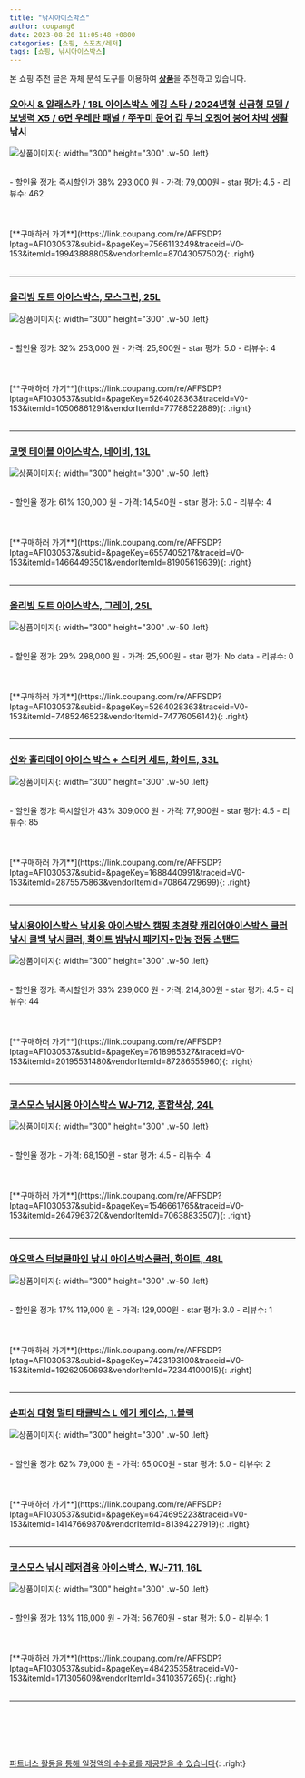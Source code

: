 ```yaml
---
title: "낚시아이스박스"
author: coupang6
date: 2023-08-20 11:05:48 +0800
categories: [쇼핑, 스포츠/레저]
tags: [쇼핑, 낚시아이스박스]
---
```


본 쇼핑 추천 글은 자체 분석 도구를 이용하여 [**상품**](https://link.coupang.com/a/bao1ui)을 추천하고 있습니다.

### [오아시 & 알래스카 / 18L 아이스박스 에깅 스타 / 2024년형 신금형 모델 / 보냉력 X5 / 6면 우레탄 패널 / 쭈꾸미 문어 갑 무늬 오징어 붕어 차박 생활 낚시](https://link.coupang.com/re/AFFSDP?lptag=AF1030537&subid=&pageKey=7566113249&traceid=V0-153&itemId=19943888805&vendorItemId=87043057502)

![상품이미지](https://thumbnail9.coupangcdn.com/thumbnails/remote/230x230ex/image/vendor_inventory/09a2/48f08e0f926c341564c04014cf1869bd5b7fb1ac904f7d1d2ea5b030e769.jpg){: width="300" height="300" .w-50 .left}


<br>
- 할인율 정가: 즉시할인가 38%  293,000   원
- 가격: 79,000원
- star 평가: 4.5
- 리뷰수: 462
<br>
<br>
<br>
<br>
[**구매하러 가기**](https://link.coupang.com/re/AFFSDP?lptag=AF1030537&subid=&pageKey=7566113249&traceid=V0-153&itemId=19943888805&vendorItemId=87043057502){: .right}
<br>
<br>

---

### [올리빙 도트 아이스박스, 모스그린, 25L](https://link.coupang.com/re/AFFSDP?lptag=AF1030537&subid=&pageKey=5264028363&traceid=V0-153&itemId=10506861291&vendorItemId=77788522889)

![상품이미지](https://thumbnail9.coupangcdn.com/thumbnails/remote/230x230ex/image/retail/images/1149107850173514-055ed93f-f2b3-457f-abfb-20a20498fc46.jpg){: width="300" height="300" .w-50 .left}


<br>
- 할인율 정가: 32%  253,000   원
- 가격: 25,900원
- star 평가: 5.0
- 리뷰수: 4
<br>
<br>
<br>
<br>
[**구매하러 가기**](https://link.coupang.com/re/AFFSDP?lptag=AF1030537&subid=&pageKey=5264028363&traceid=V0-153&itemId=10506861291&vendorItemId=77788522889){: .right}
<br>
<br>

---

### [코멧 테이블 아이스박스, 네이비, 13L](https://link.coupang.com/re/AFFSDP?lptag=AF1030537&subid=&pageKey=6557405217&traceid=V0-153&itemId=14664493501&vendorItemId=81905619639)

![상품이미지](https://thumbnail6.coupangcdn.com/thumbnails/remote/230x230ex/image/retail/images/8230524398812609-a7bf519a-7d9a-4669-a433-6f6e53c1a4e6.jpg){: width="300" height="300" .w-50 .left}


<br>
- 할인율 정가: 61%  130,000   원
- 가격: 14,540원
- star 평가: 5.0
- 리뷰수: 4
<br>
<br>
<br>
<br>
[**구매하러 가기**](https://link.coupang.com/re/AFFSDP?lptag=AF1030537&subid=&pageKey=6557405217&traceid=V0-153&itemId=14664493501&vendorItemId=81905619639){: .right}
<br>
<br>

---

### [올리빙 도트 아이스박스, 그레이, 25L](https://link.coupang.com/re/AFFSDP?lptag=AF1030537&subid=&pageKey=5264028363&traceid=V0-153&itemId=7485246523&vendorItemId=74776056142)

![상품이미지](https://thumbnail6.coupangcdn.com/thumbnails/remote/230x230ex/image/retail/images/3654645252093534-b4fb73f6-5e73-42a8-9e5a-f13d6da70fc2.jpg){: width="300" height="300" .w-50 .left}


<br>
- 할인율 정가: 29%  298,000   원
- 가격: 25,900원
- star 평가: No data
- 리뷰수: 0
<br>
<br>
<br>
<br>
[**구매하러 가기**](https://link.coupang.com/re/AFFSDP?lptag=AF1030537&subid=&pageKey=5264028363&traceid=V0-153&itemId=7485246523&vendorItemId=74776056142){: .right}
<br>
<br>

---

### [신와 홀리데이 아이스 박스 + 스티커 세트, 화이트, 33L](https://link.coupang.com/re/AFFSDP?lptag=AF1030537&subid=&pageKey=1688440991&traceid=V0-153&itemId=2875575863&vendorItemId=70864729699)

![상품이미지](https://thumbnail8.coupangcdn.com/thumbnails/remote/230x230ex/image/retail/images/6599319217455613-df0c1d6e-77d4-4528-9e25-9ea4a78adb66.jpg){: width="300" height="300" .w-50 .left}


<br>
- 할인율 정가: 즉시할인가 43%  309,000   원
- 가격: 77,900원
- star 평가: 4.5
- 리뷰수: 85
<br>
<br>
<br>
<br>
[**구매하러 가기**](https://link.coupang.com/re/AFFSDP?lptag=AF1030537&subid=&pageKey=1688440991&traceid=V0-153&itemId=2875575863&vendorItemId=70864729699){: .right}
<br>
<br>

---

### [낚시용아이스박스 낚시용 아이스박스 캠핑 초경량 캐리어아이스박스 쿨러 낚시 쿨백 낚시쿨러, 화이트 밤낚시 패키지+만능 전등 스탠드](https://link.coupang.com/re/AFFSDP?lptag=AF1030537&subid=&pageKey=7618985327&traceid=V0-153&itemId=20195531480&vendorItemId=87286555960)

![상품이미지](https://thumbnail7.coupangcdn.com/thumbnails/remote/230x230ex/image/vendor_inventory/59b4/c06bc9e42257f64558d77bfbcc4ec03f1974607e27743f5ad241f35a6754.jpg){: width="300" height="300" .w-50 .left}


<br>
- 할인율 정가: 즉시할인가 33%  239,000   원
- 가격: 214,800원
- star 평가: 4.5
- 리뷰수: 44
<br>
<br>
<br>
<br>
[**구매하러 가기**](https://link.coupang.com/re/AFFSDP?lptag=AF1030537&subid=&pageKey=7618985327&traceid=V0-153&itemId=20195531480&vendorItemId=87286555960){: .right}
<br>
<br>

---

### [코스모스 낚시용 아이스박스 WJ-712, 혼합색상, 24L](https://link.coupang.com/re/AFFSDP?lptag=AF1030537&subid=&pageKey=1546661765&traceid=V0-153&itemId=2647963720&vendorItemId=70638833507)

![상품이미지](https://thumbnail7.coupangcdn.com/thumbnails/remote/230x230ex/image/retail/images/4330858348569667-49c44234-de9e-4c3d-b4ec-cdcd0a8d08e8.jpg){: width="300" height="300" .w-50 .left}


<br>
- 할인율 정가: 
- 가격: 68,150원
- star 평가: 4.5
- 리뷰수: 4
<br>
<br>
<br>
<br>
[**구매하러 가기**](https://link.coupang.com/re/AFFSDP?lptag=AF1030537&subid=&pageKey=1546661765&traceid=V0-153&itemId=2647963720&vendorItemId=70638833507){: .right}
<br>
<br>

---

### [아오맥스 터보쿨마인 낚시 아이스박스쿨러, 화이트, 48L](https://link.coupang.com/re/AFFSDP?lptag=AF1030537&subid=&pageKey=7423193100&traceid=V0-153&itemId=19262050693&vendorItemId=72344100015)

![상품이미지](https://thumbnail10.coupangcdn.com/thumbnails/remote/230x230ex/image/retail/images/2355308706025351-c07fe1b4-3ee6-458f-a821-b3efc5a963d2.jpg){: width="300" height="300" .w-50 .left}


<br>
- 할인율 정가: 17%  119,000   원
- 가격: 129,000원
- star 평가: 3.0
- 리뷰수: 1
<br>
<br>
<br>
<br>
[**구매하러 가기**](https://link.coupang.com/re/AFFSDP?lptag=AF1030537&subid=&pageKey=7423193100&traceid=V0-153&itemId=19262050693&vendorItemId=72344100015){: .right}
<br>
<br>

---

### [손피싱 대형 멀티 태클박스 L 에기 케이스, 1.블랙](https://link.coupang.com/re/AFFSDP?lptag=AF1030537&subid=&pageKey=6474695223&traceid=V0-153&itemId=14147669870&vendorItemId=81394227919)

![상품이미지](https://thumbnail8.coupangcdn.com/thumbnails/remote/230x230ex/image/vendor_inventory/0fe2/3c8cae7d5c9e902fe5ec7c578b4daa31b8734777b401631e29a5a570b7d7.jpg){: width="300" height="300" .w-50 .left}


<br>
- 할인율 정가: 62%  79,000   원
- 가격: 65,000원
- star 평가: 5.0
- 리뷰수: 2
<br>
<br>
<br>
<br>
[**구매하러 가기**](https://link.coupang.com/re/AFFSDP?lptag=AF1030537&subid=&pageKey=6474695223&traceid=V0-153&itemId=14147669870&vendorItemId=81394227919){: .right}
<br>
<br>

---

### [코스모스 낚시 레저겸용 아이스박스, WJ-711, 16L](https://link.coupang.com/re/AFFSDP?lptag=AF1030537&subid=&pageKey=48423535&traceid=V0-153&itemId=171305609&vendorItemId=3410357265)

![상품이미지](https://thumbnail6.coupangcdn.com/thumbnails/remote/230x230ex/image/retail/images/2017/11/20/12/8/0890ffba-beac-416e-9ff6-35f48ac74e62.jpg){: width="300" height="300" .w-50 .left}


<br>
- 할인율 정가: 13%  116,000   원
- 가격: 56,760원
- star 평가: 5.0
- 리뷰수: 1
<br>
<br>
<br>
<br>
[**구매하러 가기**](https://link.coupang.com/re/AFFSDP?lptag=AF1030537&subid=&pageKey=48423535&traceid=V0-153&itemId=171305609&vendorItemId=3410357265){: .right}
<br>
<br>

---
<br><br><br><br><br> [파트너스 활동을 통해 일정액의 수수료를 제공받을 수 있습니다](https://link.coupang.com/a/bao1ui){: .right}